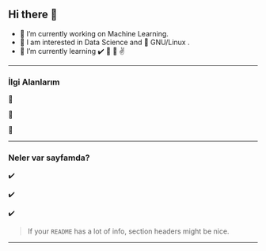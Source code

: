 ## Hi there 👋

- 🔭 I’m currently working on Machine Learning.
- :blue_heart: I am interested in Data Science and :penguin: GNU/Linux .
- 🌱 I’m currently learning 
:heavy_check_mark:  :link:  :pushpin: :v:


----

### İlgi Alanlarım

:pushpin:

:pushpin:

:pushpin:

--- 

### Neler var sayfamda? 

:heavy_check_mark:

:heavy_check_mark:

:heavy_check_mark:


> If your `README` has a lot of info, section headers might be nice.



---

<!--
**senemaktas/senemaktas** is a ✨ _special_ ✨ repository because its `README.md` (this file) appears on your GitHub profile.

